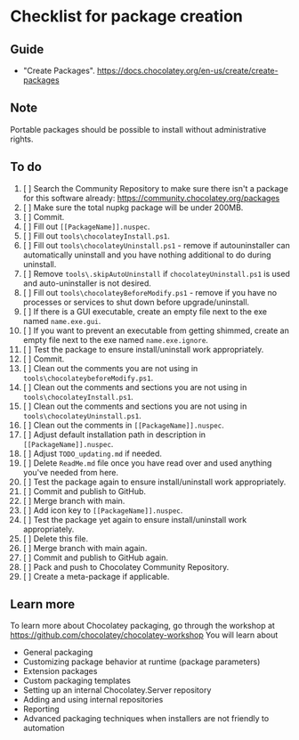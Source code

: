 # Checklist for package creation

## Guide

- "Create Packages". <https://docs.chocolatey.org/en-us/create/create-packages>

## Note

Portable packages should be possible to install without administrative rights.

## To do

1. [ ] Search the Community Repository to make sure there isn't a package for this software already: <https://community.chocolatey.org/packages>
2. [ ] Make sure the total nupkg package will be under 200MB.
3. [ ] Commit.
4. [ ] Fill out `[[PackageName]].nuspec`.
5. [ ] Fill out `tools\chocolateyInstall.ps1`.
6. [ ] Fill out `tools\chocolateyUninstall.ps1` - remove if autouninstaller can automatically uninstall and you have nothing additional to do during uninstall.
7. [ ] Remove `tools\.skipAutoUninstall` if `chocolateyUninstall.ps1` is used and auto-uninstaller is not desired.
8. [ ] Fill out `tools\chocolateyBeforeModify.ps1` - remove if you have no processes or services to shut down before upgrade/uninstall.
9. [ ] If there is a GUI executable, create an empty file next to the exe named `name.exe.gui`.
10. [ ] If you want to prevent an executable from getting shimmed, create an empty file next to the exe named `name.exe.ignore`.
11. [ ] Test the package to ensure install/uninstall work appropriately.
12. [ ] Commit.
13. [ ] Clean out the comments you are not using in `tools\chocolateybeforeModify.ps1`.
14. [ ] Clean out the comments and sections you are not using in `tools\chocolateyInstall.ps1`.
15. [ ] Clean out the comments and sections you are not using in `tools\chocolateyUninstall.ps1`.
16. [ ] Clean out the comments in `[[PackageName]].nuspec`.
17. [ ] Adjust default installation path in description in ``[[PackageName]].nuspec``.
18. [ ] Adjust `TODO_updating.md` if needed.
19. [ ] Delete `ReadMe.md` file once you have read over and used anything you've needed from here.
20. [ ] Test the package again to ensure install/uninstall work appropriately.
21. [ ] Commit and publish to GitHub.
22. [ ] Merge branch with main.
23. [ ] Add icon key to `[[PackageName]].nuspec`.
24. [ ] Test the package yet again to ensure install/uninstall work appropriately.
25. [ ] Delete this file.
26. [ ] Merge branch with main again.
27. [ ] Commit and publish to GitHub again.
28. [ ] Pack and push to Chocolatey Community Repository.
29. [ ] Create a meta-package if applicable.

## Learn more

To learn more about Chocolatey packaging, go through the workshop at <https://github.com/chocolatey/chocolatey-workshop>
You will learn about

- General packaging
- Customizing package behavior at runtime (package parameters)
- Extension packages
- Custom packaging templates
- Setting up an internal Chocolatey.Server repository
- Adding and using internal repositories
- Reporting
- Advanced packaging techniques when installers are not friendly to automation
